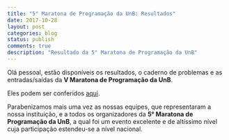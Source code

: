 ```yaml
---
title: "5° Maratona de Programação da UnB: Resultados"
date: 2017-10-28
layout: post
categories: blog
status: publish
comments: true
description: "Resultado da 5° Maratona de Programação da UnB"
---
```



Olá pessoal, estão disponíveis os resultados, o caderno de problemas e as entradas/saídas da __V Maratona de Programação da UnB__.

Eles podem ser conferidos [aqui]({{site.url}}/competicoes-anteriores/#v-mdp-unb).

Parabenizamos mais uma vez as nossas equipes, que representaram a nossa instituição, e a todos os organizadores da **5° Maratona de Programação da UnB**, a qual foi um evento excelente e de altíssimo nível cuja participação estendeu-se a nível nacional.

